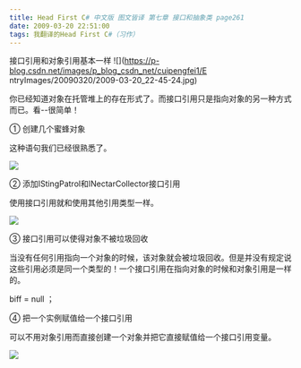 ```yaml
---
title: Head First C# 中文版 图文皆译 第七章 接口和抽象类 page261
date: 2009-03-20 22:51:00
tags: 我翻译的Head First C#（习作）
---
```

接口引用和对象引用基本一样 ![](https://p-blog.csdn.net/images/p_blog_csdn_net/cuipengfei1/E
ntryImages/20090320/2009-03-20_22-45-24.jpg)

  

你已经知道对象在托管堆上的存在形式了。而接口引用只是指向对象的另一种方式而已。看--很简单！

  

①  创建几个蜜蜂对象

  

这种语句我们已经很熟悉了。

  

![](https://p-blog.csdn.net/images/p_blog_csdn_net/cuipengfei1/EntryImages/20090320/2009-03-20_22-35-45.jpg)

②  添加IStingPatrol和INectarCollector接口引用

使用接口引用就和使用其他引用类型一样。

  

![](https://p-blog.csdn.net/images/p_blog_csdn_net/cuipengfei1/EntryImages/20090320/2009-03-20_22-37-29.jpg)

③  接口引用可以使得对象不被垃圾回收

  

当没有任何引用指向一个对象的时候，该对象就会被垃圾回收。但是并没有规定说这些引用必须是同一个类型的！一个接口引用在指向对象的时候和对象引用是一样的。

  

biff = null  ；

  

④  把一个实例赋值给一个接口引用

  

可以不用对象引用而直接创建一个对象并把它直接赋值给一个接口引用变量。

  

![](https://p-blog.csdn.net/images/p_blog_csdn_net/cuipengfei1/EntryImages/20090320/2009-03-20_22-44-15.jpg)



